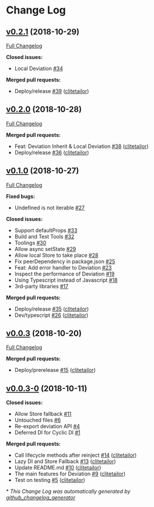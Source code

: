 # Change Log

## [v0.2.1](https://github.com/react-epic/deviation/tree/v0.2.1) (2018-10-29)
[Full Changelog](https://github.com/react-epic/deviation/compare/v0.2.0...v0.2.1)

**Closed issues:**

- Local Deviation [\#34](https://github.com/react-epic/deviation/issues/34)

**Merged pull requests:**

- Deploy/release [\#39](https://github.com/react-epic/deviation/pull/39) ([clitetailor](https://github.com/clitetailor))

## [v0.2.0](https://github.com/react-epic/deviation/tree/v0.2.0) (2018-10-28)
[Full Changelog](https://github.com/react-epic/deviation/compare/v0.1.0...v0.2.0)

**Merged pull requests:**

- Feat: Deviation Inherit & Local Deviation [\#38](https://github.com/react-epic/deviation/pull/38) ([clitetailor](https://github.com/clitetailor))
- Deploy/release [\#36](https://github.com/react-epic/deviation/pull/36) ([clitetailor](https://github.com/clitetailor))

## [v0.1.0](https://github.com/react-epic/deviation/tree/v0.1.0) (2018-10-27)
[Full Changelog](https://github.com/react-epic/deviation/compare/v0.0.3...v0.1.0)

**Fixed bugs:**

- Undefined is not iterable [\#27](https://github.com/react-epic/deviation/issues/27)

**Closed issues:**

- Support defaultProps [\#33](https://github.com/react-epic/deviation/issues/33)
- Build and Test Tools [\#32](https://github.com/react-epic/deviation/issues/32)
- Toolings [\#30](https://github.com/react-epic/deviation/issues/30)
- Allow async setState [\#29](https://github.com/react-epic/deviation/issues/29)
- Allow local Store to take place [\#28](https://github.com/react-epic/deviation/issues/28)
- Fix peerDependency in package.json [\#25](https://github.com/react-epic/deviation/issues/25)
- Feat: Add error handler to Deviation [\#23](https://github.com/react-epic/deviation/issues/23)
- Inspect the performance of Deviation [\#19](https://github.com/react-epic/deviation/issues/19)
- Using Typescript instead of Javascript [\#18](https://github.com/react-epic/deviation/issues/18)
- 3rd-party libraries [\#17](https://github.com/react-epic/deviation/issues/17)

**Merged pull requests:**

- Deploy/release [\#35](https://github.com/react-epic/deviation/pull/35) ([clitetailor](https://github.com/clitetailor))
- Dev/typescript [\#26](https://github.com/react-epic/deviation/pull/26) ([clitetailor](https://github.com/clitetailor))

## [v0.0.3](https://github.com/react-epic/deviation/tree/v0.0.3) (2018-10-20)
[Full Changelog](https://github.com/react-epic/deviation/compare/v0.0.3-0...v0.0.3)

**Merged pull requests:**

- Deploy/prerelease [\#15](https://github.com/react-epic/deviation/pull/15) ([clitetailor](https://github.com/clitetailor))

## [v0.0.3-0](https://github.com/react-epic/deviation/tree/v0.0.3-0) (2018-10-11)
**Closed issues:**

- Allow Store fallback [\#11](https://github.com/react-epic/deviation/issues/11)
- Untouched files [\#6](https://github.com/react-epic/deviation/issues/6)
- Re-export deviation API [\#4](https://github.com/react-epic/deviation/issues/4)
- Deferred DI for Cyclic DI [\#1](https://github.com/react-epic/deviation/issues/1)

**Merged pull requests:**

- Call lifecycle methods after reinject [\#14](https://github.com/react-epic/deviation/pull/14) ([clitetailor](https://github.com/clitetailor))
- Lazy DI and Store Fallback [\#13](https://github.com/react-epic/deviation/pull/13) ([clitetailor](https://github.com/clitetailor))
- Update README.md [\#10](https://github.com/react-epic/deviation/pull/10) ([clitetailor](https://github.com/clitetailor))
- The main features for Deviation [\#9](https://github.com/react-epic/deviation/pull/9) ([clitetailor](https://github.com/clitetailor))
- Test on testing [\#5](https://github.com/react-epic/deviation/pull/5) ([clitetailor](https://github.com/clitetailor))



\* *This Change Log was automatically generated by [github_changelog_generator](https://github.com/github-changelog-generator/github-changelog-generator)*